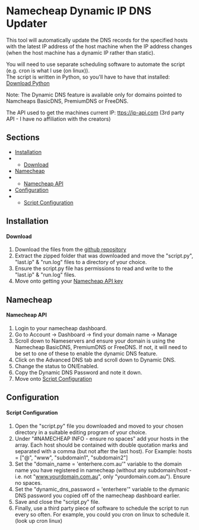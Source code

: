 # Namecheap Dynamic IP DNS Updater

This tool will automatically update the DNS records for the specified hosts with the latest IP address of the host machine when the IP address changes (when the host machine has a dynamic IP rather than static).<br>

You will need to use separate scheduling software to automate the script (e.g. cron is what I use (on linux)).<br>
The script is written in Python, so you'll have to have that installed: [Download Python](https://www.python.org/downloads/)

Note: The Dynamic DNS feature is available only for domains pointed to Namcheaps BasicDNS, PremiumDNS or FreeDNS.

The API used to get the machines current IP:
[ttps://ip-api.com](https://api.ipify.org) (3rd party API - I have no affiliation with the creators)

## Sections
* [Installation](#installation)
* - [Download](#download)
* [Namecheap](#namecheap)
* - [Namecheap API](#namecheap-api)
* [Configuration](#configuration)
* - [Script Configuration](#script-configuration)

## Installation
#### **Download**
1. Download the files from the [github repository](https://github.com/DarcyJProjects/NameCheap-DynamicIPDNSUpdater/archive/refs/heads/main.zip)
2. Extract the zipped folder that was downloaded and move the "script.py", "last.ip" & "run.log" files to a directory of your choice.
3. Ensure the script.py file has permissions to read and write to the "last.ip" & "run.log" files.
4. Move onto getting your [Namecheap API key](#namecheap-api)

## Namecheap
#### **Namecheap API**
1. Login to your namecheap dashboard.
2. Go to Account -> Dashboard -> find your domain name -> Manage
3. Scroll down to Nameservers and ensure your domain is using the Namecheap BasicDNS, PremiumDNS or FreeDNS. If not, it will need to be set to one of these to enable the dynamic DNS feature.
4. Click on the Advanced DNS tab and scroll down to Dynamic DNS.
5. Change the status to ON/Enabled.
6. Copy the Dynamic DNS Password and note it down.
7. Move onto [Script Configuration](#script-configuration)

## Configuration
#### **Script Configuration**
1. Open the "script.py" file you downloaded and moved to your chosen directory in a suitable editing program of your choice.
2. Under "#NAMECHEAP INFO - ensure no spaces" add your hosts in the array. Each host should be contained with double quotation marks and separated with a comma (but not after the last host). For Example: hosts = ["@", "www", "subdomain1", "subdomain2"]
3. Set the "domain_name = 'enterhere.com.au'" variable to the domain name you have registered in namecheap (without any subdomain/host - i.e. not "www.yourdomain.com.au", only "yourdomain.com.au"). Ensure no spaces.
4. Set the "dynamic_dns_password = 'enterhere'" variable to the dymanic DNS password you copied off of the namecheap dashboard earlier.
5. Save and close the "script.py" file.
6. Finally, use a third party piece of software to schedule the script to run every so often. For example, you could you cron on linux to schedule it. (look up cron linux)
